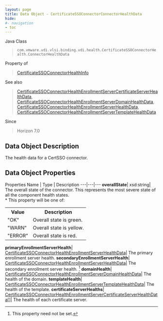 ```yaml
---
layout: page
title: Data Object - CertificateSSOConnectorConnectorHealthData
hide:
#- navigation
- toc
---
```






Java Class
> `com.vmware.vdi.vlsi.binding.vdi.health.CertificateSSOConnectorHealth.ConnectorHealthData`

Property of
> [CertificateSSOConnectorHealthInfo](vdi.health.CertificateSSOConnectorHealth.CertificateSSOConnectorHealthInfo.md#field_detail)

See also
> [CertificateSSOConnectorHealthEnrollmentServerCertificateServerHealthData](vdi.health.CertificateSSOConnectorHealth.CertificateServerHealthData.md), [CertificateSSOConnectorHealthEnrollmentServerDomainHealthData](vdi.health.CertificateSSOConnectorHealth.DomainHealthData.md), [CertificateSSOConnectorHealthEnrollmentServerHealthData](vdi.health.CertificateSSOConnectorHealth.EnrollmentServerHealthData.md), [CertificateSSOConnectorHealthEnrollmentServerTemplateHealthData](vdi.health.CertificateSSOConnectorHealth.TemplateHealthData.md)

Since
> Horizon 7.0


## Data Object Description

The health data for a CertSSO connector.

## Data Object Properties
Properties
Name |  Type |  Description
---|---|---
**overallState**|  xsd:string|  The overall state of the connector. This represents the most severe state of all the component health states.<br>* This property will be one of:<br><table><tr><th>Value</th><th>Description</th></tr><tr><td>"OK"</td><td>Overall state is green.</td></tr><tr><td>"WARN"</td><td>Overall state is yellow.</td></tr><tr><td>"ERROR"</td><td>Overall state is red.</td></tr></table>
**primaryEnrollmentServerHealth**| [CertificateSSOConnectorHealthEnrollmentServerHealthData](vdi.health.CertificateSSOConnectorHealth.EnrollmentServerHealthData.md)|  The primary enrollment server health.
**secondaryEnrollmentServerHealth**| [CertificateSSOConnectorHealthEnrollmentServerHealthData](vdi.health.CertificateSSOConnectorHealth.EnrollmentServerHealthData.md)|  The secondary enrollment server health. [^1]
**domainHealth**| [CertificateSSOConnectorHealthEnrollmentServerDomainHealthData](vdi.health.CertificateSSOConnectorHealth.DomainHealthData.md)|  The health of the domain.
**templateHealth**| [CertificateSSOConnectorHealthEnrollmentServerTemplateHealthData](vdi.health.CertificateSSOConnectorHealth.TemplateHealthData.md)|  The health of the template.
**certificateServerHealths**| [CertificateSSOConnectorHealthEnrollmentServerCertificateServerHealthData[]](vdi.health.CertificateSSOConnectorHealth.CertificateServerHealthData.md)|  The health of each certificate server.


 


[^1]: This property need not be set.